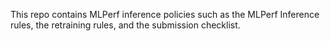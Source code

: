 This repo contains MLPerf inference policies such as the MLPerf Inference rules, the retraining rules, and the submission checklist.
